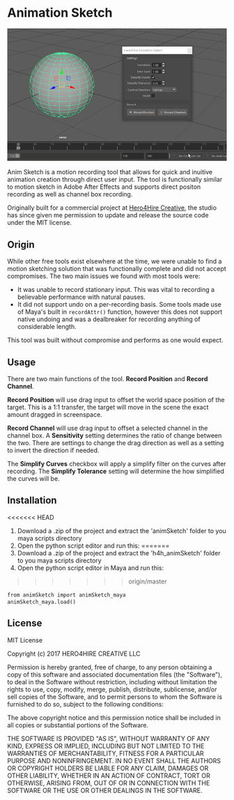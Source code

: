 # Animation Sketch

![Anim Sketch Demo](/images/demo.gif?raw=true)

Anim Sketch is a motion recording tool that allows for quick and inuitive animation creation through direct user input. The tool is functionally similar to motion sketch in Adobe After Effects and supports direct positon recording as well as channel box recording. 

Originally built for a commercial project at [Hero4Hire Creative](http://www.hero4hirecreative.com/), the studio has since given me permission to update and release the source code under the MIT license. 

## Origin

While other free tools exist elsewhere at the time, we were unable to find a motion sketching solution that was functionally complete and did not accept compromises. The two main issues we found with most tools were:
* It was unable to record stationary input. This was vital to recording a believable performance with natural pauses.
* It did not support undo on a per-recording basis. Some tools made use of Maya's built in `recordAttr()` function, however this does not support native undoing and was a dealbreaker for recording anything of considerable length.

This tool was built without compromise and performs as one would expect.

## Usage
There are two main functions of the tool. **Record Position** and **Record Channel**. 

**Record Position** will use drag input to offset the world space position of the target. This is a 1:1 transfer, the target will move in the scene the exact amount dragged in screenspace.

**Record Channel** will use drag input to offset a selected channel in the channel box. A **Sensitivity** setting determines the ratio of change between the two. There are settings to change the drag direction as well as a setting to invert the direction if needed.

The **Simplify Curves** checkbox will apply a simplify filter on the curves after recording. The **Simplify Tolerance** setting will determine the how simplified the curves will be.

## Installation

<<<<<<< HEAD
1. Download a .zip of the project and extract the 'animSketch' folder to you maya scripts directory
2. Open the python script editor and run this:
=======
1. Download a .zip of the project and extract the 'h4h_animSketch' folder to you maya scripts directory
2. Open the python script editor in Maya and run this:
>>>>>>> origin/master

```
from animSketch import animSketch_maya
animSketch_maya.load()
```

## License

MIT License

Copyright (c) 2017 HERO4HIRE CREATIVE LLC

Permission is hereby granted, free of charge, to any person obtaining a copy
of this software and associated documentation files (the "Software"), to deal
in the Software without restriction, including without limitation the rights
to use, copy, modify, merge, publish, distribute, sublicense, and/or sell
copies of the Software, and to permit persons to whom the Software is
furnished to do so, subject to the following conditions:

The above copyright notice and this permission notice shall be included in all
copies or substantial portions of the Software.

THE SOFTWARE IS PROVIDED "AS IS", WITHOUT WARRANTY OF ANY KIND, EXPRESS OR
IMPLIED, INCLUDING BUT NOT LIMITED TO THE WARRANTIES OF MERCHANTABILITY,
FITNESS FOR A PARTICULAR PURPOSE AND NONINFRINGEMENT. IN NO EVENT SHALL THE
AUTHORS OR COPYRIGHT HOLDERS BE LIABLE FOR ANY CLAIM, DAMAGES OR OTHER
LIABILITY, WHETHER IN AN ACTION OF CONTRACT, TORT OR OTHERWISE, ARISING FROM,
OUT OF OR IN CONNECTION WITH THE SOFTWARE OR THE USE OR OTHER DEALINGS IN THE
SOFTWARE.
